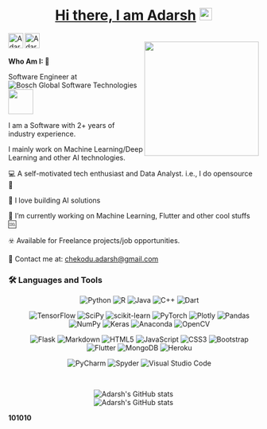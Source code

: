 
<a href="https://chekoduadarsh.github.io/"  target="_blank"><h1 align="center"> Hi there, I am Adarsh</a> <img src="https://media.giphy.com/media/hvRJCLFzcasrR4ia7z/giphy.gif" width="25px"> </h1>


<a href="https://www.linkedin.com/in/adarsh-chekodu/">
  <img align="left" alt="Adarsh's LinkedIN" width="30px"  src="https://img.icons8.com/external-justicon-flat-justicon/64/000000/external-linkedin-social-media-justicon-flat-justicon.png"/>
</a>


<a href="mailto: chekodu.adarsh@gmail.com">
  <img align="left" alt="Adarsh's Email" width="30px"  src="https://img.icons8.com/external-justicon-flat-justicon/64/000000/external-gmail-social-media-justicon-flat-justicon.png"/>
</a>

</br>

<img align='right' src="https://media0.giphy.com/media/WFZvB7VIXBgiz3oDXE/giphy.gif" width="230">

</br>

**Who Am I: 🥷**

Software Engineer at ![Bosch Global Software Technologies](https://www.bosch-softwaretechnologies.com/en/)  <img src="https://media3.giphy.com/media/IauL6LvGNlT3ffhcqq/giphy.gif" width="50px">

I am a Software 
with 2+ years of industry experience. 

I mainly work on Machine Learning/Deep Learning and other AI technologies.


💻 A self-motivated tech enthusiast and Data Analyst. i.e., I do opensource 📖

🧠 I love building AI solutions

🔭 I’m currently working on Machine Learning, Flutter and other cool stuffs 🆒

☣️ Available for Freelance projects/job opportunities.

📧 Contact me at: [chekodu.adarsh@gmail.com](mailto:chekodu.adarsh@gmail.com)

### :hammer_and_wrench:  Languages and Tools

<div id="skills" align="center">
    <ul>
        <p>
            <img src="https://img.shields.io/badge/python-3670A0?style=for-the-badge&amp;logo=python&amp;logoColor=ffdd54"
                alt="Python">
            <img src="https://img.shields.io/badge/r-%23276DC3.svg?style=for-the-badge&amp;logo=r&amp;logoColor=white"
                alt="R">
            <img src="https://img.shields.io/badge/java-%23ED8B00.svg?style=for-the-badge&amp;logo=java&amp;logoColor=white"
                alt="Java">
            <img src="https://img.shields.io/badge/c++-%2300599C.svg?style=for-the-badge&amp;logo=c%2B%2B&amp;logoColor=white"
                alt="C++">
            <img src="https://img.shields.io/badge/dart-%230175C2.svg?style=for-the-badge&amp;logo=dart&amp;logoColor=white"
                alt="Dart">
        </p>
        <p>
            <img src="https://img.shields.io/badge/TensorFlow-%23FF6F00.svg?style=for-the-badge&amp;logo=TensorFlow&amp;logoColor=white"
                alt="TensorFlow">
            <img src="https://img.shields.io/badge/SciPy-%230C55A5.svg?style=for-the-badge&amp;logo=scipy&amp;logoColor=%white"
                alt="SciPy">
            <img src="https://img.shields.io/badge/scikit--learn-%23F7931E.svg?style=for-the-badge&amp;logo=scikit-learn&amp;logoColor=white"
                alt="scikit-learn">
            <img src="https://img.shields.io/badge/PyTorch-%23EE4C2C.svg?style=for-the-badge&amp;logo=PyTorch&amp;logoColor=white"
                alt="PyTorch">
            <img src="https://img.shields.io/badge/Plotly-%233F4F75.svg?style=for-the-badge&amp;logo=plotly&amp;logoColor=white"
                alt="Plotly">
            <img src="https://img.shields.io/badge/pandas-%23150458.svg?style=for-the-badge&amp;logo=pandas&amp;logoColor=white"
                alt="Pandas">
            <img src="https://img.shields.io/badge/numpy-%23013243.svg?style=for-the-badge&amp;logo=numpy&amp;logoColor=white"
                alt="NumPy">
            <img src="https://img.shields.io/badge/Keras-%23D00000.svg?style=for-the-badge&amp;logo=Keras&amp;logoColor=white"
                alt="Keras">
            <img src="https://img.shields.io/badge/Anaconda-%2344A833.svg?style=for-the-badge&amp;logo=anaconda&amp;logoColor=white"
                alt="Anaconda">
            <img src="https://img.shields.io/badge/opencv-%23white.svg?style=for-the-badge&amp;logo=opencv&amp;logoColor=white"
                alt="OpenCV">
        </p>
        <p>
            <img src="https://img.shields.io/badge/flask-%23000.svg?style=for-the-badge&amp;logo=flask&amp;logoColor=white"
                alt="Flask">
            <img src="https://img.shields.io/badge/markdown-%23000000.svg?style=for-the-badge&amp;logo=markdown&amp;logoColor=white"
                alt="Markdown">
            <img src="https://img.shields.io/badge/html5-%23E34F26.svg?style=for-the-badge&amp;logo=html5&amp;logoColor=white"
                alt="HTML5">
            <img src="https://img.shields.io/badge/javascript-%23323330.svg?style=for-the-badge&amp;logo=javascript&amp;logoColor=%23F7DF1E"
                alt="JavaScript">
            <img src="https://img.shields.io/badge/css3-%231572B6.svg?style=for-the-badge&amp;logo=css3&amp;logoColor=white"
                alt="CSS3">
            <img src="https://img.shields.io/badge/bootstrap-%23563D7C.svg?style=for-the-badge&amp;logo=bootstrap&amp;logoColor=white"
                alt="Bootstrap">
            <img src="https://img.shields.io/badge/Flutter-%2302569B.svg?style=for-the-badge&amp;logo=Flutter&amp;logoColor=white"
                alt="Flutter">
            <img src="https://img.shields.io/badge/MongoDB-%234ea94b.svg?style=for-the-badge&amp;logo=mongodb&amp;logoColor=white"
                alt="MongoDB">
            <img src="https://img.shields.io/badge/heroku-%23430098.svg?style=for-the-badge&amp;logo=heroku&amp;logoColor=white"
                alt="Heroku">
        </p>
        <p>
            <img src="https://img.shields.io/badge/pycharm-143?style=for-the-badge&amp;logo=pycharm&amp;logoColor=black&amp;color=black&amp;labelColor=green"
                alt="PyCharm">
            <img src="https://img.shields.io/badge/Spyder-838485?style=for-the-badge&amp;logo=spyder%20ide&amp;logoColor=maroon"
                alt="Spyder">
            <img src="https://img.shields.io/badge/Visual%20Studio%20Code-0078d7.svg?style=for-the-badge&amp;logo=visual-studio-code&amp;logoColor=white"
                alt="Visual Studio Code">
        </p>
    </ul>
    </br>
    <p>
        <img id="stat-left" src="https://github-readme-stats.vercel.app/api?username=chekoduadarsh&amp;show_icons=true&amp;theme=radical&amp;include_all_commits=true"
            alt="Adarsh&#39;s GitHub stats"> </br>
        <img id="stat-left" src="https://github-readme-stats.vercel.app/api/top-langs/?username=chekoduadarsh&layout=compact&theme=dark"
            alt="Adarsh&#39;s GitHub stats"> </br>
   </p>

</div>

**101010**

